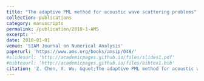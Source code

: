 ```yaml
---
title: "The adaptive PML method for acoustic wave scattering problems"
collection: publications
category: manuscripts
permalink: /publication/2010-1-AMS
excerpt: ''
date: 2010-01-01
venue: 'SIAM Journal on Numerical Analysis'
paperurl: 'https://www.ams.org/books/amsip/048/'
#slidesurl: 'http://academicpages.github.io/files/slides1.pdf'
#bibtexurl: 'http://academicpages.github.io/files/bibtex1.bib'
citation: 'Z. Chen, X. Wu. &quot;The adaptive PML method for acoustic wave scattering problems.&quot; <i>AMS/IP Studies in Advanced Mathematics</i>. 48, 81-105, 2010.'
---
```

